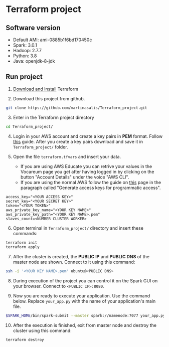 # Terraform project

## Software version

* Default AMI: ami-0885b1f6bd170450c
* Spark: 3.0.1
* Hadoop: 2.7.7
* Python: 3.8
* Java: openjdk-8-jdk

## Run project

1. [Download and Install](https://learn.hashicorp.com/tutorials/terraform/install-cli?in=terraform/aws-get-started) Terraform


2. Download this project from github.
```bash
git clone https://github.com/martinasalis/Terraform_project.git
```

3. Enter in the Terraform project directory
```bash
cd Terraform_project/
```

4. Login in your AWS account and create a key pairs in **PEM** format.
   Follow [this](https://docs.aws.amazon.com/AWSEC2/latest/UserGuide/ec2-key-pairs.html#having-ec2-create-your-key-pair) guide.
   After you create a key pairs download and save it in ```Terraform_project/``` folder.


5. Open the file ```terraform.tfvars``` and insert your data.
   * If you are using AWS Educate you can retrive your values in the Vocareum page you get after having logged in by clicking on the button "Account Details" under the voice "AWS CLI".
   * If you are using the normal AWS follow the guide on [this](https://aws.amazon.com/it/blogs/security/how-to-find-update-access-keys-password-mfa-aws-management-console/) page in the paragraph called "Generate access keys for programmatic access".
```
access_key="<YOUR ACCESS KEY>"
secret_key="<YOUR SECRET KEY>"
token="<YOUR TOKEN>"
aws_private_key_name="<YOUR KEY NAME>"
aws_private_key_path="<YOUR KEY NAME>.pem"
slaves_count=<NUMBER CLUSTER WORKER>
```

6. Open terminal in ```Terraform_project/``` directory and insert these commands:
```bash
terraform init
terraform apply
```

7. After the cluster is created, the **PUBLIC IP** and **PUBLIC DNS** of the master node are shown.
   Connect to it using this command:
```bash
ssh -i '<YOUR KEY NAME>.pem' ubuntu@<PUBLIC DNS>
```

8. During execution of the project you can control it on the Spark GUI on your browser.
   Connect to ```<PUBLIC IP>:8080```.


9. Now you are ready to execute your application. Use the command below.
   Replace ```your_app.py``` with the name of your application's main file.
```bash
$SPARK_HOME/bin/spark-submit --master spark://namenode:7077 your_app.py
```

10. After the execution is finished, exit from master node and destroy the cluster using this command:
```bash
terraform destroy
```
